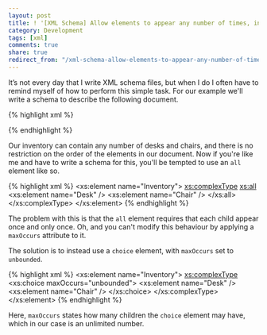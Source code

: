 ```yaml
---
layout: post
title: ! '[XML Schema] Allow elements to appear any number of times, in any order'
category: Development
tags: [xml]
comments: true
share: true
redirect_from: "/xml-schema-allow-elements-to-appear-any-number-of-times-in-any-order/"
---
```

It’s not every day that I write XML schema files, but when I do I often have to remind myself of how to perform this simple task. For our example we'll write a schema to describe the following document.

{% highlight xml %}
<inventory>
  <Desk></Desk>
  <Chair></Chair>
  <Chair></Chair>
  <!-- and so on… -->
</inventory>
{% endhighlight %}

Our inventory can contain any number of desks and chairs, and there is no restriction on the order of the elements in our document. Now if you're like me and have to write a schema for this, you'll be tempted to use an `all` element like so.

{% highlight xml %}
<xs:element name="Inventory">
  <xs:complexType>
    <xs:all>
      <xs:element name="Desk" />
      <xs:element name="Chair" />
    </xs:all>
  </xs:complexType>
</xs:element>
{% endhighlight %}

The problem with this is that the `all` element requires that each child appear once and only once. Oh, and you can't modify this behaviour by applying a `maxOccurs` attribute to it.

The solution is to instead use a `choice` element, with `maxOccurs` set to `unbounded`.

{% highlight xml %}
<xs:element name="Inventory">
  <xs:complexType>
    <xs:choice maxOccurs="unbounded">
      <xs:element name="Desk" />
      <xs:element name="Chair" />
    </xs:choice>
  </xs:complexType>
</xs:element>
{% endhighlight %}

Here, `maxOccurs` states how many children the `choice` element may have, which in our case is an unlimited number.
